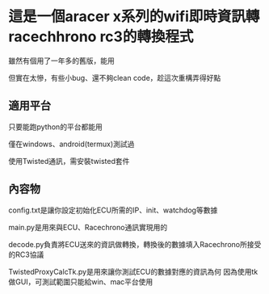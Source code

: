 # 這是一個aracer x系列的wifi即時資訊轉racechhrono rc3的轉換程式

雖然有個用了一年多的舊版，能用

但實在太慘，有些小bug、還不夠clean code，趁這次重構弄得好點

## 適用平台
只要能跑python的平台都能用

僅在windows、android(termux)測試過

使用Twisted通訊，需安裝twisted套件

## 內容物
config.txt是讓你設定初始化ECU所需的IP、init、watchdog等數據

main.py是用來與ECU、Racechrono通訊實現用的

decode.py負責將ECU送來的資訊做轉換，轉換後的數據填入Racechrono所接受的RC3協議

TwistedProxyCalcTk.py是用來讓你測試ECU的數據對應的資訊為何
因為使用tk做GUI，可測試範圍只能給win、mac平台使用